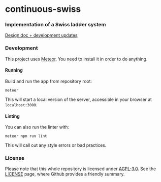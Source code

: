 # continuous-swiss
### Implementation of a Swiss ladder system
[Design doc + development updates](https://docs.google.com/document/d/1xCoMxy3hkunsGeHbvm-r6bDg33__U1zLgxX2axqBqxk/edit?usp=sharing)

### Development
This project uses [Meteor](https://www.meteor.com/). You need to install it in order to do anything.

#### Running
Build and run the app from repository root:
```
meteor
```
This will start a local version of the server, accessible in your browser at `localhost:3000`.

#### Linting
You can also run the linter with:
```
meteor npm run lint
```
This will call out any style errors or bad practices.

### License
Please note that this whole repository is licensed under [AGPL-3.0](https://www.gnu.org/licenses/agpl-3.0.en.html).
See the [LICENSE](https://github.com/jmlee337/continuous-swiss/blob/master/LICENSE) page, where Github provides a friendly summary.
